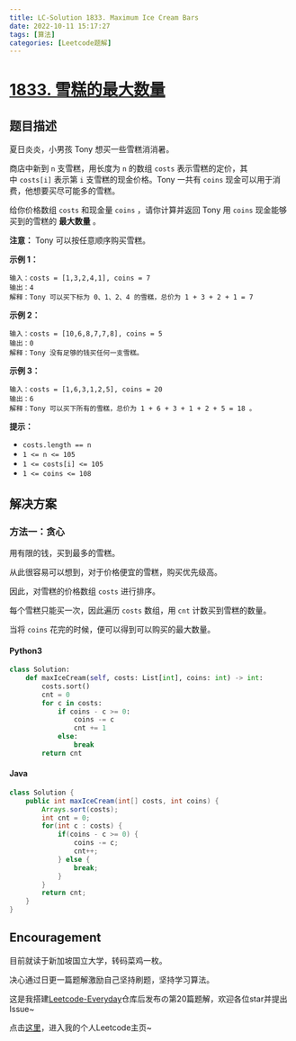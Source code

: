 ```yaml
---
title: LC-Solution 1833. Maximum Ice Cream Bars
date: 2022-10-11 15:17:27
tags: [算法]
categories: [Leetcode题解]
---
```


# [1833. 雪糕的最大数量](https://leetcode.cn/problems/maximum-ice-cream-bars/)

## 题目描述

夏日炎炎，小男孩 Tony 想买一些雪糕消消暑。

商店中新到 `n` 支雪糕，用长度为 `n` 的数组 `costs` 表示雪糕的定价，其中 `costs[i]` 表示第 `i` 支雪糕的现金价格。Tony 一共有 `coins` 现金可以用于消费，他想要买尽可能多的雪糕。

给你价格数组 `costs` 和现金量 `coins` ，请你计算并返回 Tony 用 `coins` 现金能够买到的雪糕的 **最大数量** 。

**注意：** Tony 可以按任意顺序购买雪糕。

**示例 1：**

```
输入：costs = [1,3,2,4,1], coins = 7
输出：4
解释：Tony 可以买下标为 0、1、2、4 的雪糕，总价为 1 + 3 + 2 + 1 = 7
```

**示例 2：**

```
输入：costs = [10,6,8,7,7,8], coins = 5
输出：0
解释：Tony 没有足够的钱买任何一支雪糕。
```

**示例 3：**

```
输入：costs = [1,6,3,1,2,5], coins = 20
输出：6
解释：Tony 可以买下所有的雪糕，总价为 1 + 6 + 3 + 1 + 2 + 5 = 18 。
```

**提示：**

- `costs.length == n`
- `1 <= n <= 105`
- `1 <= costs[i] <= 105`
- `1 <= coins <= 108`

## 解决方案

### 方法一：贪心

用有限的钱，买到最多的雪糕。

从此很容易可以想到，对于价格便宜的雪糕，购买优先级高。

因此，对雪糕的价格数组 `costs` 进行排序。

每个雪糕只能买一次，因此遍历 `costs` 数组，用 `cnt` 计数买到雪糕的数量。

当将 `coins` 花完的时候，便可以得到可以购买的最大数量。

#### Python3

```python
class Solution:
    def maxIceCream(self, costs: List[int], coins: int) -> int:
        costs.sort()
        cnt = 0
        for c in costs:
            if coins - c >= 0:
                coins -= c
                cnt += 1
            else:
                break
        return cnt
```

#### Java

```java
class Solution {
    public int maxIceCream(int[] costs, int coins) {
        Arrays.sort(costs);
        int cnt = 0;
        for(int c : costs) {
            if(coins - c >= 0) {
                coins -= c;
                cnt++;
            } else {
                break;
            }
        }
        return cnt;
    }
}
```

## Encouragement

目前就读于新加坡国立大学，转码菜鸡一枚。

决心通过日更一篇题解激励自己坚持刷题，坚持学习算法。

这是我搭建[Leetcode-Everyday](https://github.com/ltyzzzxxx/Leetcode-Everyday)仓库后发布の第20篇题解，欢迎各位star并提出Issue~

点击[这里](https://leetcode.cn/u/ltyzzz/)，进入我的个人Leetcode主页~
